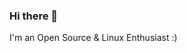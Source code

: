 ### Hi there 👋
I'm an Open Source & Linux Enthusiast :)

<!--[![Top Langs](https://github-readme-stats.vercel.app/api/top-langs/?username=primalkaze&layout=compact&theme=radical)](https://github.com/gaurit11/github-readme-stats)-->
<!--
**primalkaze/primalkaze** is a ✨ _special_ ✨ repository because its `README.md` (this file) appears on your GitHub profile.

Here are some ideas to get you started:

- 🔭 I’m currently working on ...
- 🌱 I’m currently learning ...
- 👯 I’m looking to collaborate on ...
- 🤔 I’m looking for help with ...
- 💬 Ask me about ...
- 📫 How to reach me: ...
- 😄 Pronouns: ...
- ⚡ Fun fact: ...
-->
